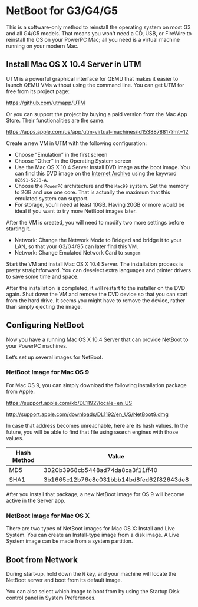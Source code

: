 # NetBoot for G3/G4/G5

This is a software-only method to reinstall the operating system on most G3 and all G4/G5 models. That means you won't need a CD, USB, or FireWire to reinstall the OS on your PowerPC Mac; all you need is a virtual machine running on your modern Mac.

## Install Mac OS X 10.4 Server in UTM

UTM is a powerful graphical interface for QEMU that makes it easier to launch QEMU VMs without using the command line. You can get UTM for free from its project page:

https://github.com/utmapp/UTM

Or you can support the project by buying a paid version from the Mac App Store. Their functionalities are the same.

https://apps.apple.com/us/app/utm-virtual-machines/id1538878817?mt=12

Create a new VM in UTM with the following configuration:

- Choose “Emulation” in the first screen
- Choose “Other” in the Operating System screen
- Use the Mac OS X 10.4 Server Install DVD image as the boot image. You can find this DVD image on the [Internet Archive](https://archive.org) using the keyword `0Z691-5228-A`.
- Choose the `PowerPC` architecture and the `Mac99` system. Set the memory to 2GB and use one core. That is actually the maximum that this emulated system can support.
- For storage, you'll need at least 10GB. Having 20GB or more would be ideal if you want to try more NetBoot images later.

After the VM is created, you will need to modify two more settings before starting it.

- Network: Change the Network Mode to Bridged and bridge it to your LAN, so that your G3/G4/G5 can later find this VM.
- Network: Change Emulated Network Card to `sungem`

Start the VM and install Mac OS X 10.4 Server. The installation process is pretty straightforward. You can deselect extra languages and printer drivers to save some time and space.

After the installation is completed, it will restart to the installer on the DVD again. Shut down the VM and remove the DVD device so that you can start from the hard drive. It seems you might have to remove the device, rather than simply ejecting the image.

## Configuring NetBoot

Now you have a running Mac OS X 10.4 Server that can provide NetBoot to your PowerPC machines.

Let’s set up several images for NetBoot.

### NetBoot Image for Mac OS 9

For Mac OS 9, you can simply download the following installation package from Apple.

https://support.apple.com/kb/DL1192?locale=en_US

http://support.apple.com/downloads/DL1192/en_US/NetBoot9.dmg

In case that address becomes unreachable, here are its hash values. In the future, you will be able to find that file using search engines with those values.

|Hash Method|Value|
|---|---|
|MD5|3020b3968cb5448ad74da8ca3f11ff40|
|SHA1|3b1665c12b76c8c031bbb14bd8fed62f82643de8|

After you install that package, a new NetBoot image for OS 9 will become active in the Server app.

### NetBoot Image for Mac OS X

There are two types of NetBoot images for Mac OS X: Install and Live System. You can create an Install-type image from a disk image. A Live System image can be made from a system partition.

## Boot from Network

During start-up, hold down the `N` key, and your machine will locate the NetBoot server and boot from its default image.

You can also select which image to boot from by using the Startup Disk control panel in System Preferences.